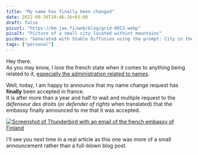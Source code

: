 ```yaml
---
title: "My name has finally been changed"
date: 2022-09-30T10:46:26+03:00
draft: false
picurl: "https://bm.jae.fi/web/blog/grid-0013.webp"
picalt: "Picture of a small city located withint mountains"
picdesc: "Generated with Stable Diffusion using the prompt: City in the heart of mountains; upscaled using chaiNNer"
tags: ["personal"]
---
```


Hey there.  
As you may know, I *love* the french state when it comes to anything being related to it, [especially the administration related to names](/blog/2022/08/03/changing-names-in-france/).

Well, today, I am happy to announce that my name change request has **finally** been accepted in france.  
It is after more than a year and half to wait and multiple request to the *défenseur des droits* (or *defender of rights* when translated) that the embassy finally announced to me that it was accepted.

[![Screenshot of Thunderbird with an email of the french embassy of Finland](https://bm.jae.fi/web/name5.png)](https://bm.jae.fi/web/name5.png)

I'll see you next time in a real article as this one was more of a small announcement rather than a full-blown blog post.


